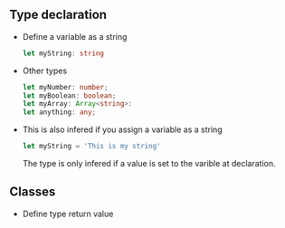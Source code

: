 ## Type declaration

* Define a variable as a string
    
    ``` typescript
    let myString: string
    ```
    
* Other types

    ``` typescript
    let myNumber: number;
    let myBoolean: boolean;
    let myArray: Array<string>:
    let anything: any;
    ```
    
* This is also infered if you assign a variable as a string
  
    ``` typescript
    let myString = 'This is my string'
    ```
    
    The type is only infered if a value is set to the varible at declaration.
    

## Classes

* Define type return value

    ``` typescript
    
    

